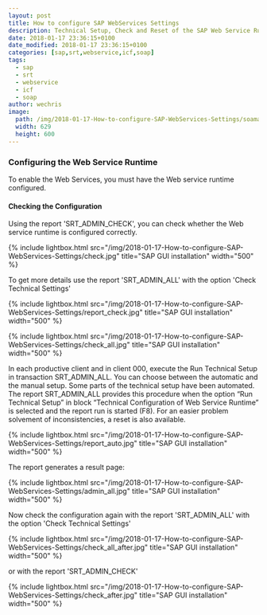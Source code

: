 ```yaml
---
layout: post
title: How to configure SAP WebServices Settings 
description: Technical Setup, Check and Reset of the SAP Web Service Runtime.
date: 2018-01-17 23:36:15+0100
date_modified: 2018-01-17 23:36:15+0100
categories: [sap,srt,webservice,icf,soap]
tags:
  - sap
  - srt
  - webservice
  - icf
  - soap
author: wechris
image:
  path: /img/2018-01-17-How-to-configure-SAP-WebServices-Settings/soamanager.jpg
  width: 629
  height: 600
---
```

### Configuring the Web Service Runtime

To enable the Web Services, you must have the Web service runtime configured.

#### Checking the Configuration

Using the report 'SRT_ADMIN_CHECK', you can check whether the Web service runtime is configured correctly.

{% include lightbox.html src="/img/2018-01-17-How-to-configure-SAP-WebServices-Settings/check.jpg" title="SAP GUI installation" width="500" %}

To get more details use the report 'SRT_ADMIN_ALL' with the option 'Check Technical Settings'

{% include lightbox.html src="/img/2018-01-17-How-to-configure-SAP-WebServices-Settings/report_check.jpg" title="SAP GUI installation" width="500" %}

{% include lightbox.html src="/img/2018-01-17-How-to-configure-SAP-WebServices-Settings/check_all.jpg" title="SAP GUI installation" width="500" %}

In each productive client and in client 000, execute the Run Technical Setup in transaction SRT_ADMIN_ALL. You can choose between the automatic and the manual setup.
Some parts of the technical setup have been automated. The report SRT_ADMIN_ALL provides this procedure when the option “Run Technical Setup” in block “Technical Configuration of Web Service Runtime” is selected and the report run is started (F8). For an easier problem solvement of inconsistencies, a reset  is also available.

{% include lightbox.html src="/img/2018-01-17-How-to-configure-SAP-WebServices-Settings/report_auto.jpg" title="SAP GUI installation" width="500" %}

The report generates a result page:

{% include lightbox.html src="/img/2018-01-17-How-to-configure-SAP-WebServices-Settings/admin_all.jpg" title="SAP GUI installation" width="500" %}

Now check the configuration again with the report 'SRT_ADMIN_ALL' with the option 'Check Technical Settings'

{% include lightbox.html src="/img/2018-01-17-How-to-configure-SAP-WebServices-Settings/check_all_after.jpg" title="SAP GUI installation" width="500" %}

or with the report 'SRT_ADMIN_CHECK'

{% include lightbox.html src="/img/2018-01-17-How-to-configure-SAP-WebServices-Settings/check_after.jpg" title="SAP GUI installation" width="500" %}

